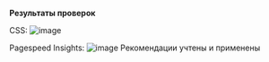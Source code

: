 **Результаты проверок**

CSS:
![image](https://github.com/margella/seo-task1/assets/98903509/cc9e7873-2eee-4f20-a45f-c81fae8e5a12)

Pagespeed Insights:
![image](https://github.com/margella/seo-task1/assets/98903509/ccde0bcd-a230-4a0c-8027-fd9ff3df3e67)
Рекомендации учтены и применены
